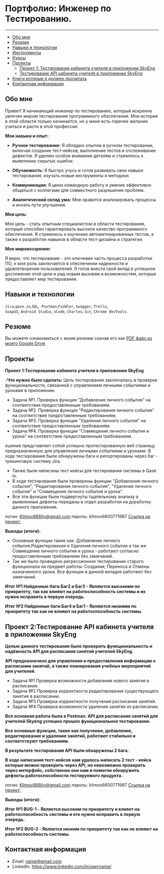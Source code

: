 # Портфолио: Инженер по Тестированию.
_______
- [Обо мне](#Обо-мне)
- [Резюме](#Резюме)
- [Навыки и технологии](#Навыки-и-технологии)
- [Инструменты](#Инструменты)
- [Курсы](#Курсы)
- [Проекты](#Проекты)
  * [Проект 1: Тестирование кабинета учителя в приложении SkyЕng](#Проект-1:-Тестирование-кабинета-учителя-в-приложении-SkyЕng)
  * [Тестирование API кабинета учителя в приложении SkyЕng](#Тестирование-API-кабинета-учителя-в-приложении-SkyЕng)
- [Книги которые я должен прочитать](#Книги-которые-я-должен-прочитать)
- [Контактная информация](#Контактная-информация)
 
  
## Обо мне 


Привет! Я начинающий инженер по тестированию, который искренне увлечен миром тестирования программного обеспечения. Моя история в этой области только начинается, но у меня есть горячее желание учиться и расти в этой профессии.

**Мои навыки и опыт:**

- **Ручное тестирование:** Я обладаю опытом в ручном тестировании, включая создание тест-кейсов, выполнение тестов и отслеживание дефектов. Я уделяю особое внимание деталям и стремлюсь к выявлению скрытых ошибок.

- **Обучаемость:** Я быстро учусь и готов развивать свои навыки тестирования, изучать новые инструменты и методики.

- **Коммуникация:** Я ценю командную работу и умение эффективно общаться с коллегами для совместного разрешения проблем.

- **Аналитический склад ума:** Мне нравится анализировать процессы и искать пути улучшения.

**Моя цель:**

Моя цель - стать опытным специалистом в области тестирования, который способен гарантировать высокое качество программного обеспечения. Я стремлюсь к изучению автоматизированных тестов, а также к разработке навыков в области тест-дизайна и стратегии.

**Мое мировоззрение:**

Я верю, что тестирование - это ключевая часть процесса разработки ПО, и моя роль заключается в обеспечении надежности и удовлетворения пользователей. Я готов внести свой вклад в успешное достижение этой цели и рад новым вызовам и возможностям, которые предоставляет мир тестирования.


## Навыки и технологии
``Jira``,``qase.io``,``SQL``,`` Postman``,``Fiddler``, ``Swagger``, ``Trello``, <br>
``SoapUI``, ``Android Studio``, ``xCode``, ``Charles``, ``Git``, ``Chrome DevTools``.

## Резюме

Вы можете ознакомиться с моим резюме скачав его как [PDF файл из моего Google Drive](https://drive.google.com/file/d/1_GMCMvm8KsASX-kwo0Dc8UHh0mDGAoiK/view?usp=sharing)

## Проекты

**Проект 1:Тестирование кабинета учителя в приложении SkyЕng**

-**Что нужно было сделать:** Цель тестирования заключалась в проверке функциональности, связанной с управлением личными событиями и уроками в приложении.

- Задача №1. Проверка функции "Добавление личного события" на соответствие предоставленным требованиям.
- Задача №2. Проверка функции "Редактирования личного события" на соответствие предоставленным требованиям.
- Задача №3. Проверка функции "Удаления личного события" на соответствие предоставленным требованиям.
- Задача №4. Проверка функции "Совмещение личного события и урока" на соответствие предоставленным требованиям.

ешение представляет собой успешно протестированную веб страницу предназначенную для управления личными событиями и уроками. В ходе тестирования были обнаружены баги и репортированы через баг - трекинговую систему Jira.

- Также были написаны тест кейсы для тестирования системы в Qase Io.
- В ходе тестирования были проверены функции "Добавления личного события", "Редактирования личного события", "Удаления личного события" и "Совмещения личного события и урока".
- Все эти функции были подвергнуты тщательному анализу а выявленные дефекты переданы в отдел разработки на доработку данного приложения.
 
логин: Klimov888ily@gmail.com
пароль: klimov6600771987
[Ссылка на проект:](https://qa-bug-report187.atlassian.net/l/cp/pccEHYWP)
 
**Выводы (итоги):**
- Основные функции такие как:
Добавление личного события,Редактирования и Удаления личного события а так же Совмещение личного события и урока - работают согласно предоставленным требованиям без замечаний.
- Так же было проведено регрессионное тестирование старого функционала на предмет работы: Создания; Переноса и Отмены назначенного урока. Все функции в данной вкладке работают без замечаний.

**Итог №1 Найденные баги:Баг2 и Баг3 - Являются высокими по приоритету, так как влияют на работоспособность системы и их нужно исправить в первую очередь.**

**Итог №2 Найденные баги:Баг4 и Баг1 - Являются низкими по приоритету так как не влияют на работоспособность системы.**

 ## Проект 2:Тестирование API кабинета учителя в приложении SkyЕng
**Целью данного тестирования было проверить функциональность и надёжность API для расписания занятий  учителей SkyEng.**

**API предназначено для управления и предоставления информации о расписании занятий, а также планирования учебных мероприятий для учителей.**

- Задача №1 Проверка возможности добавления нового занятия в расписание.
- Задача №2 Проверка корректности редактирования существующего занятия в расписании.
- Задача №3 Проверка корректности получения расписания занятий.
- Задача №4 Проверка возможности удаления занятия из расписания.

**Вся основная работа была в Postman. API для расписания занятий для учителей Skyeng успешно прошло функциональное тестирование.**

**Все основные функции, такие как получение, добавление, редактирование и удаление занятий, работают стабильно и соответствуют требованиям.**

**В результате тестирования API были обнаружены 2 бага.**

**В ходе написания тест-кейсов нам удалось написать 2 тест - кейса которые можно проверить через API, но невозможно проверить через интерфейс, собственно они нам и помогли обнаружить дефекты работоспособности тестируемого продукта.** 


логин: Klimov888ily@gmail.com
пароль: klimov6600771987
[Ссылка на проект:](https://qa-bug-report187.atlassian.net/l/cp/efuQ1Jq0)

**Выводы (итоги):**

 **Итог №1 BUG-1 - Является высоким по приоритету и влияет на работоспособность системы и его нужно исправить в первую очередь.**
 
 **Итог №2 BUG-2  - Является низким по приоритету так как не влияют на работоспособность системы.**

## Контактная информация
- Email: name@email.com
- LinkedIn: https://www.linkedin.com/in/username/
